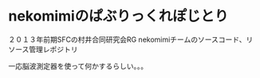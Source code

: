 nekomimiのぱぶりっくれぽじとり
========

２０１３年前期SFCの村井合同研究会RG nekomimiチームのソースコード、リソース管理レポジトリ  

一応脳波測定器を使って何かするらしい。。。
